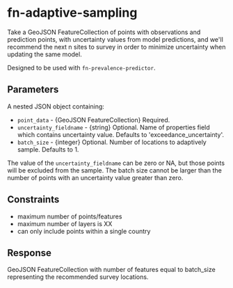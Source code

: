 # fn-adaptive-sampling

Take a GeoJSON FeatureCollection of points with observations and prediction points, with uncertainty values from model predictions, and we'll recommend the next n sites to survey in order to minimize uncertainty when updating the same model.

Designed to be used with `fn-prevalence-predictor`.

## Parameters

A nested JSON object containing:
- `point_data` - {GeoJSON FeatureCollection} Required.
- `uncertainty_fieldname` - {string} Optional. Name of properties field which contains uncertainty value. Defaults to 'exceedance_uncertainty'.
- `batch_size` - {integer} Optional. Number of locations to adaptively sample. Defaults to 1.

The value of the `uncertainty_fieldname` can be zero or NA, but those points will be excluded from the sample. The batch size cannot be larger than the number of points with an uncertainty value greater than zero.

## Constraints

- maximum number of points/features
- maximum number of layers is XX
- can only include points within a single country

## Response

GeoJSON FeatureCollection with number of features equal to batch_size representing the recommended survey locations.
